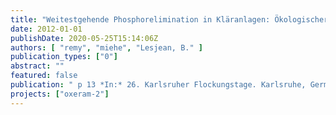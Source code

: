 ```yaml
---
title: "Weitestgehende Phosphorelimination in Kläranlagen: Ökologischer Vergleich von Filtrationsverfahren mittels Life Cycle Assessment"
date: 2012-01-01
publishDate: 2020-05-25T15:14:06Z
authors: [ "remy", "miehe", "Lesjean, B." ]
publication_types: ["0"]
abstract: ""
featured: false
publication: " p 13 *In:* 26. Karlsruher Flockungstage. Karlsruhe, Germany. 13-14 November 2012"
projects: ["oxeram-2"]
---
```


